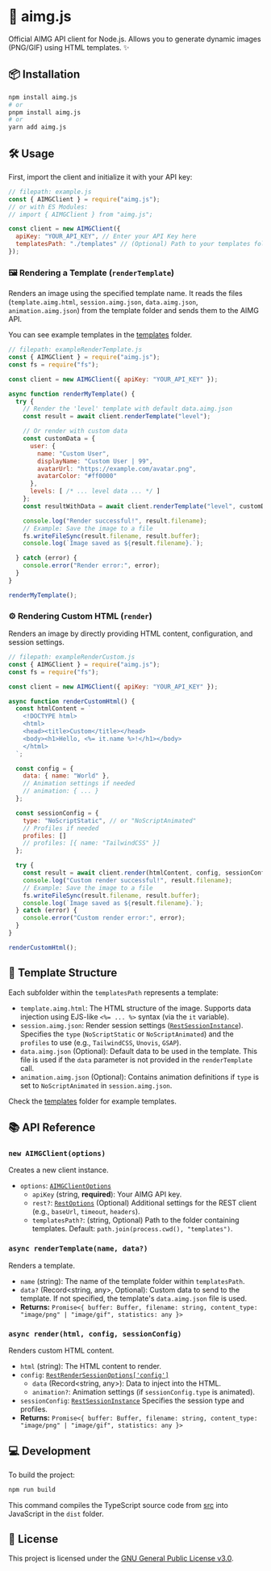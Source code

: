 # 🚀 aimg.js

Official AIMG API client for Node.js. Allows you to generate dynamic images (PNG/GIF) using HTML templates. ✨

## 📦 Installation

```bash
npm install aimg.js
# or
pnpm install aimg.js
# or
yarn add aimg.js
```

## 🛠️ Usage

First, import the client and initialize it with your API key:

```javascript
// filepath: example.js
const { AIMGClient } = require("aimg.js");
// or with ES Modules:
// import { AIMGClient } from "aimg.js";

const client = new AIMGClient({
  apiKey: "YOUR_API_KEY", // Enter your API Key here
  templatesPath: "./templates" // (Optional) Path to your templates folder, default: process.cwd()/templates
});
```

### 🖼️ Rendering a Template (`renderTemplate`)

Renders an image using the specified template name. It reads the files (`template.aimg.html`, `session.aimg.json`, `data.aimg.json`, `animation.aimg.json`) from the template folder and sends them to the AIMG API.

You can see example templates in the [templates](https://github.com/TheArmagan/aimg-client/tree/main/templates) folder.

```javascript
// filepath: exampleRenderTemplate.js
const { AIMGClient } = require("aimg.js");
const fs = require("fs");

const client = new AIMGClient({ apiKey: "YOUR_API_KEY" });

async function renderMyTemplate() {
  try {
    // Render the 'level' template with default data.aimg.json
    const result = await client.renderTemplate("level");

    // Or render with custom data
    const customData = {
      user: {
        name: "Custom User",
        displayName: "Custom User | 99",
        avatarUrl: "https://example.com/avatar.png",
        avatarColor: "#ff0000"
      },
      levels: [ /* ... level data ... */ ]
    };
    const resultWithData = await client.renderTemplate("level", customData);

    console.log("Render successful!", result.filename);
    // Example: Save the image to a file
    fs.writeFileSync(result.filename, result.buffer);
    console.log(`Image saved as ${result.filename}.`);

  } catch (error) {
    console.error("Render error:", error);
  }
}

renderMyTemplate();
```

### ⚙️ Rendering Custom HTML (`render`)

Renders an image by directly providing HTML content, configuration, and session settings.

```javascript
// filepath: exampleRenderCustom.js
const { AIMGClient } = require("aimg.js");
const fs = require("fs");

const client = new AIMGClient({ apiKey: "YOUR_API_KEY" });

async function renderCustomHtml() {
  const htmlContent = `
    <!DOCTYPE html>
    <html>
    <head><title>Custom</title></head>
    <body><h1>Hello, <%= it.name %>!</h1></body>
    </html>
  `;

  const config = {
    data: { name: "World" },
    // Animation settings if needed
    // animation: { ... }
  };

  const sessionConfig = {
    type: "NoScriptStatic", // or "NoScriptAnimated"
    // Profiles if needed
    profiles: []
    // profiles: [{ name: "TailwindCSS" }]
  };

  try {
    const result = await client.render(htmlContent, config, sessionConfig);
    console.log("Custom render successful!", result.filename);
    // Example: Save the image to a file
    fs.writeFileSync(result.filename, result.buffer);
    console.log(`Image saved as ${result.filename}.`);
  } catch (error) {
    console.error("Custom render error:", error);
  }
}

renderCustomHtml();
```

## 📂 Template Structure

Each subfolder within the `templatesPath` represents a template:

*   `template.aimg.html`: The HTML structure of the image. Supports data injection using EJS-like `<%= ... %>` syntax (via the `it` variable).
*   `session.aimg.json`: Render session settings ([`RestSessionInstance`](src/classes/Rest/Sessions.ts)). Specifies the `type` (`NoScriptStatic` or `NoScriptAnimated`) and the `profiles` to use (e.g., `TailwindCSS`, `Unovis`, `GSAP`).
*   `data.aimg.json` (Optional): Default data to be used in the template. This file is used if the `data` parameter is not provided in the `renderTemplate` call.
*   `animation.aimg.json` (Optional): Contains animation definitions if `type` is set to `NoScriptAnimated` in `session.aimg.json`.

Check the [templates](templates) folder for example templates.

## 📚 API Reference

### `new AIMGClient(options)`

Creates a new client instance.

*   `options`: [`AIMGClientOptions`](src/classes/AIMGClient.ts)
    *   `apiKey` (string, **required**): Your AIMG API key.
    *   `rest?`: [`RestOptions`](src/classes/Rest/index.ts) (Optional) Additional settings for the REST client (e.g., `baseUrl`, `timeout`, `headers`).
    *   `templatesPath?`: (string, Optional) Path to the folder containing templates. Default: `path.join(process.cwd(), "templates")`.

### `async renderTemplate(name, data?)`

Renders a template.

*   `name` (string): The name of the template folder within `templatesPath`.
*   `data?` (Record<string, any>, Optional): Custom data to send to the template. If not specified, the template's `data.aimg.json` file is used.
*   **Returns:** `Promise<{ buffer: Buffer, filename: string, content_type: "image/png" | "image/gif", statistics: any }>`

### `async render(html, config, sessionConfig)`

Renders custom HTML content.

*   `html` (string): The HTML content to render.
*   `config`: [`RestRenderSessionOptions['config']`](src/classes/Rest/Sessions.ts)
    *   `data` (Record<string, any>): Data to inject into the HTML.
    *   `animation?`: Animation settings (if `sessionConfig.type` is animated).
*   `sessionConfig`: [`RestSessionInstance`](src/classes/Rest/Sessions.ts) Specifies the session type and profiles.
*   **Returns:** `Promise<{ buffer: Buffer, filename: string, content_type: "image/png" | "image/gif", statistics: any }>`

## 💻 Development

To build the project:

```bash
npm run build
```

This command compiles the TypeScript source code from [src](src) into JavaScript in the `dist` folder.

## 📜 License

This project is licensed under the [GNU General Public License v3.0](LICENSE).
